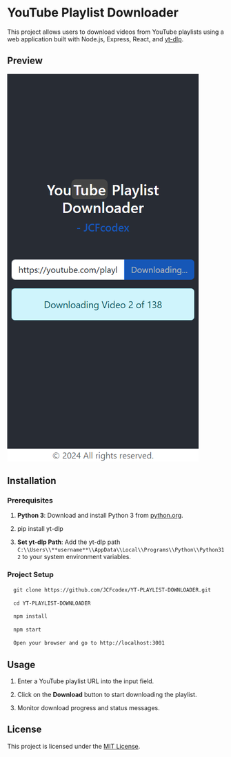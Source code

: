YouTube Playlist Downloader
===========================

This project allows users to download videos from YouTube playlists using a web application built with Node.js, Express, React, and [yt-dlp](https://github.com/yt-dlp/yt-dlp).


Preview
-----

![Preview](https://github.com/JCFcodex/YT-PLAYLIST-DOWNLOADER/blob/main/preview.png)


Installation
------------

### Prerequisites

1.  **Python 3**: Download and install Python 3 from [python.org](https://www.python.org/downloads/).
    
2.  pip install yt-dlp
    
3.  **Set yt-dlp Path**: Add the yt-dlp path `C:\\Users\\**username**\\AppData\\Local\\Programs\\Python\\Python312` to your system environment variables.
    

### Project Setup

```diff
  git clone https://github.com/JCFcodex/YT-PLAYLIST-DOWNLOADER.git
```
```diff
  cd YT-PLAYLIST-DOWNLOADER
```
```diff
  npm install 
```
```diff
  npm start
```
```diff
  Open your browser and go to http://localhost:3001 
```
    

Usage
-----

1.  Enter a YouTube playlist URL into the input field.
    
2.  Click on the **Download** button to start downloading the playlist.
    
3.  Monitor download progress and status messages.


License
-------

This project is licensed under the [MIT License](https://github.com/JCFcodex/YT-PLAYLIST-DOWNLOADER/blob/main/LICENSE).
